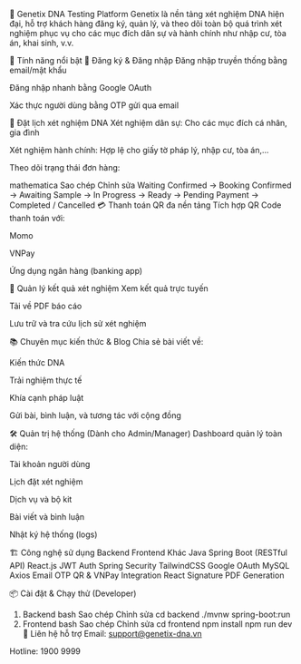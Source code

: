 🧬 Genetix DNA Testing Platform
Genetix là nền tảng xét nghiệm DNA hiện đại, hỗ trợ khách hàng đăng ký, quản lý, và theo dõi toàn bộ quá trình xét nghiệm phục vụ cho các mục đích dân sự và hành chính như nhập cư, tòa án, khai sinh, v.v.

🚀 Tính năng nổi bật
🔐 Đăng ký & Đăng nhập
Đăng nhập truyền thống bằng email/mật khẩu

Đăng nhập nhanh bằng Google OAuth

Xác thực người dùng bằng OTP gửi qua email

🧪 Đặt lịch xét nghiệm DNA
Xét nghiệm dân sự: Cho các mục đích cá nhân, gia đình

Xét nghiệm hành chính: Hợp lệ cho giấy tờ pháp lý, nhập cư, tòa án,...

Theo dõi trạng thái đơn hàng:

mathematica
Sao chép
Chỉnh sửa
Waiting Confirmed → Booking Confirmed → Awaiting Sample
→ In Progress → Ready → Pending Payment → Completed / Cancelled
💳 Thanh toán QR đa nền tảng
Tích hợp QR Code thanh toán với:

Momo

VNPay

Ứng dụng ngân hàng (banking app)

📄 Quản lý kết quả xét nghiệm
Xem kết quả trực tuyến

Tải về PDF báo cáo

Lưu trữ và tra cứu lịch sử xét nghiệm

📚 Chuyên mục kiến thức & Blog
Chia sẻ bài viết về:

Kiến thức DNA

Trải nghiệm thực tế

Khía cạnh pháp luật

Gửi bài, bình luận, và tương tác với cộng đồng

🛠️ Quản trị hệ thống (Dành cho Admin/Manager)
Dashboard quản lý toàn diện:

Tài khoản người dùng

Lịch đặt xét nghiệm

Dịch vụ và bộ kit

Bài viết và bình luận

Nhật ký hệ thống (logs)

🏗️ Công nghệ sử dụng
Backend	Frontend	Khác
Java Spring Boot (RESTful API)	React.js	JWT Auth
Spring Security	TailwindCSS	Google OAuth
MySQL	Axios	Email OTP
QR & VNPay Integration	React Signature	PDF Generation

📦 Cài đặt & Chạy thử (Developer)
1. Backend
   bash
   Sao chép
   Chỉnh sửa
   cd backend
   ./mvnw spring-boot:run
2. Frontend
   bash
   Sao chép
   Chỉnh sửa
   cd frontend
   npm install
   npm run dev
   📧 Liên hệ hỗ trợ
   Email: support@genetix-dna.vn

Hotline: 1900 9999